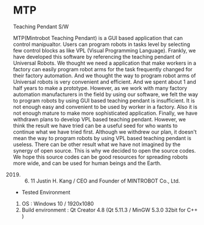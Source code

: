 # MTP
Teaching Pendant S/W

MTP(Mintrobot Teaching Pendant) is a GUI based application that can control manipualtor. Users can program robots in tasks level by selecting few control blocks as like VPL (Visual Programming Language). Frankly, we have developed this software by referencing the teaching pendant of Universal Robots. We thought we need a application that make workers in a factory can easily program robot arms for the task frequently changed for their factory automation. And we thought the way to program robot arms of Universal robots is very convenient and efficient. And we spent about 1 and half years to make a prototype. However, as we work with many factory automation manufacturers in the field by using our software, we felt the way to program robots by using GUI based teaching pendant is insufficient. It is not enough easy and convenient to be used by worker in a factory. Also it is not enough mature to make more sophisticated application. Finally, we have withdrawn plans to develop VPL based teaching pendant. However, we think the result we have tried can be a useful seed for who wants to continue what we have tried first. Although we withdrew our plan, it doesn't mean the way to program robots by using VPL based teaching pendant is useless. There can be other result what we have not imagined by the synergy of open source. This is why we decided to open the source codes. We hope this source codes can be good resources for spreading robots more wide, and can be used for human beings and the Earth.

2019. 06. 11
Justin H. Kang / CEO and Founder of MINTROBOT Co., Ltd.


- Tested Environment
1. OS : Windows 10 / 1920x1080 
2. Build environment : Qt Creator 4.8 (Qt 5.11.3 / MinGW 5.3.0 32bit for C++ ) 

